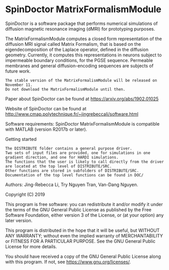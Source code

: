 # SpinDoctor MatrixFormalismModule

SpinDoctor is a software package that performs numerical simulations of diffusion magnetic resonance imaging (dMRI) for prototyping purposes.  

The MatrixFormalismModule computes a closed form representation of the diffusion MRI signal called Matrix Formalism, that is based on the eigendecomposition of the Laplace operator, defined in the diffusion geometry.  Currently, it computes this representations in neurons subject to impermeable boundary conditions, for the PGSE sequence.  Permeable membranes and general diffusion-encoding sequences are subjects of future work.

	The stable version of the MatrixFormalismModule will be released on November 11. 
	Do not download the MatrixFormalismModule until then.

Paper about SpinDoctor can be found at https://arxiv.org/abs/1902.01025

Website of SpinDoctor can be found at http://www.cmap.polytechnique.fr/~jingrebeccali/software.html

Software requirements: SpinDoctor MatrixFormalismModule is compatible with MATLAB (version R2017b or later).

Getting started
	
    The DISTRIBUTE folder contains a general purpose driver.
    Two sets of input files are provided, one for simulations in one gradient direction, and one for HARDI simulations.
    The functions that the user is likely to call directly from the driver are located at the top level of DISTRIBUTE/SRC.
    Other functions are stored in subfolders of DISTRIBUTE/SRC.
    Documentation of the top level functions can be found in DOC/

Authors: Jing-Rebecca Li, Try Nguyen Tran, Van-Dang Nguyen. 

Copyright (C) 2019

This program is free software: you can redistribute it and/or modify
it under the terms of the GNU General Public License as published by
the Free Software Foundation, either version 3 of the License, or
(at your option) any later version.

This program is distributed in the hope that it will be useful,
but WITHOUT ANY WARRANTY; without even the implied warranty of
MERCHANTABILITY or FITNESS FOR A PARTICULAR PURPOSE.  See the
GNU General Public License for more details.

You should have received a copy of the GNU General Public License
along with this program.  If not, see <https://www.gnu.org/licenses/>.

